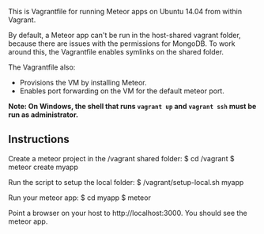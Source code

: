 This is Vagrantfile for running Meteor apps on Ubuntu 14.04 from within Vagrant.

By default, a Meteor app can't be run in the host-shared vagrant folder, because there are issues with the permissions for MongoDB. To work around this, the Vagrantfile enables symlinks on the shared folder.

The Vagrantfile also:
- Provisions the VM by installing Meteor.
- Enables port forwarding on the VM for the default meteor port.

**Note: On Windows, the shell that runs `vagrant up` and `vagrant ssh` must be run as administrator.**

## Instructions

Create a meteor project in the /vagrant shared folder:
    $ cd /vagrant
    $ meteor create myapp

Run the script to setup the local folder:
    $ /vagrant/setup-local.sh myapp 

Run your meteor app:
    $ cd myapp
    $ meteor

Point a browser on your host to http://localhost:3000. You should see the meteor app.